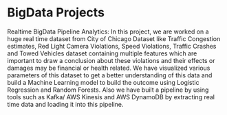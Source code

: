 # BigData Projects
Realtime BigData Pipeline Analytics:
In this project, we are worked on a huge real time dataset from City of Chicago Dataset like Traffic Congestion estimates, Red Light Camera Violations, Speed Violations, Traffic Crashes and Towed Vehicles dataset containing multiple features which are important to draw a conclusion about these violations and their effects or damages may be financial or health related. We have visualized various parameters of this dataset to get a better understanding of this data and build a  Machine Learning model to build the outcome using Logistic Regression and Random Forests. Also we have built a pipeline by using tools such as Kafka/ AWS Kinesis and AWS DynamoDB by extracting real time data and loading it into this pipeline.


